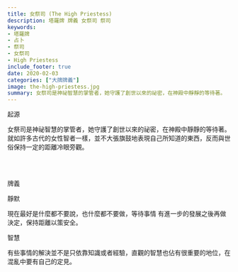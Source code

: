 ```yaml
---
title: 女祭司 (The High Priestess)
description: 塔羅牌 牌義 女祭司 祭司
keywords:
- 塔羅牌
- 占卜
- 祭司
- 女祭司
- High Priestess
include_footer: true
date: 2020-02-03
categories: ["大牌牌義"]
image: the-high-priestess.jpg
summary: 女祭司是神祕智慧的掌管者，她守護了創世以來的祕密，在神殿中靜靜的等待著。
---
```


<p class="title is-3">起源</p>
<p class="subtitle is-6">
女祭司是神祕智慧的掌管者，她守護了創世以來的祕密，在神殿中靜靜的等待著。
就如許多古代的女性智者一樣，並不大張旗鼓地表現自己所知道的東西，反而與世俗保持一定的距離冷眼旁觀。
</p>

<br/><br/>
<p class="title is-3">牌義</p>
<p class="subtitle is-4">靜默</p>
<p class="subtitle is-6">現在最好是什麼都不要說，也什麼都不要做，等待事情 有進一步的發展之後再做決定，保持距離以策安全。</p>
<p class="subtitle is-4">智慧</p>
<p class="subtitle is-6">有些事情的解決並不是只依靠知識或者經驗，直觀的智慧也佔有很重要的地位，在混亂中要有自己的定見。</p>
